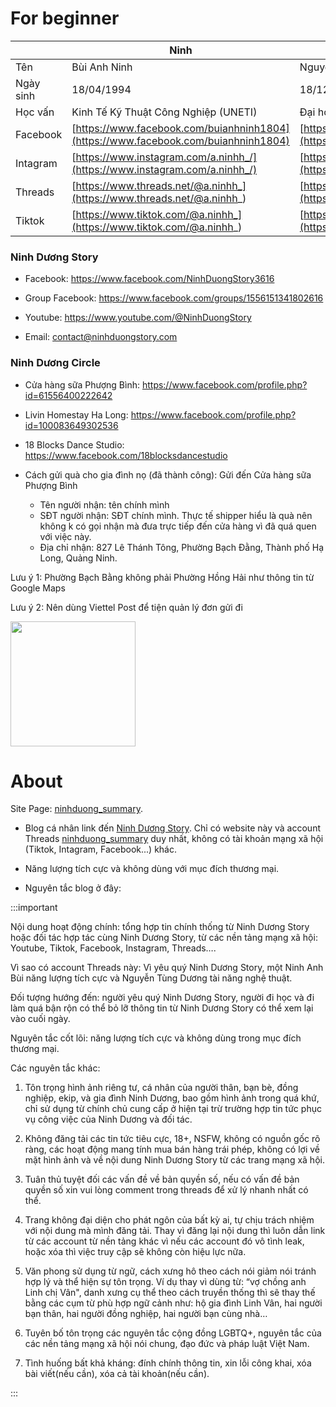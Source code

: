 
# For beginner

|           | Ninh                                                                               | Dương                                                                                          |
| --------- | ---------------------------------------------------------------------------------- | ---------------------------------------------------------------------------------------------- |
| Tên       | Bùi Anh Ninh                                                                       | Nguyễn Tùng Dương                                                                              |
| Ngày sinh | 18/04/1994                                                                         | 18/12/1997                                                                                     |
| Học vấn   | Kinh Tế Kỹ Thuật Công Nghiệp (UNETI)                                               | Đại học Kinh tế Quốc Dân (NEU)                                                                 |
| Facebook  | [https://www.facebook.com/buianhninh1804](https://www.facebook.com/buianhninh1804) | [https://www.facebook.com/nguyentungduong.1812](https://www.facebook.com/nguyentungduong.1812) |
| Intagram  | [https://www.instagram.com/a.ninhh_/](https://www.instagram.com/a.ninhh_/)         | [https://www.instagram.com/tungduong_/](https://www.instagram.com/tungduong_/)                 |
| Threads   | [https://www.threads.net/@a.ninhh_](https://www.threads.net/@a.ninhh_)             | [https://www.threads.net/@tungduong_](https://www.threads.net/@tungduong_)                     |
| Tiktok    | [https://www.tiktok.com/@a.ninhh_](https://www.tiktok.com/@a.ninhh_)               | [https://www.tiktok.com/@_tungduong](https://www.tiktok.com/@_tungduong)                       |


### Ninh Dương Story 

- Facebook: https://www.facebook.com/NinhDuongStory3616 
  
- Group Facebook: https://www.facebook.com/groups/1556151341802616

- Youtube: https://www.youtube.com/@NinhDuongStory

- Email: contact@ninhduongstory.com


### Ninh Dương Circle 

- Cửa hàng sữa Phượng Bình: https://www.facebook.com/profile.php?id=61556400222642
  
- Livin Homestay Ha Long: https://www.facebook.com/profile.php?id=100083649302536

- 18 Blocks Dance Studio: https://www.facebook.com/18blocksdancestudio

- Cách gửi quà cho gia đình nọ (đã thành công): Gửi đến Cửa hàng sữa Phượng Bình

    + Tên người nhận: tên chính mình
    + SĐT người nhận: SĐT chính mình. Thực tế shipper hiểu là quà nên không k có gọi nhận mà đưa trực tiếp đến cửa hàng vì đã quá quen với việc này.
    + Địa chỉ nhận: 827 Lê Thánh Tông, Phường Bạch Đằng, Thành phố Hạ Long, Quảng Ninh.

Lưu ý 1: Phường Bạch Bằng không phải Phường Hồng Hải như thông tin từ Google Maps 

Lưu ý 2: Nên dùng Viettel Post để tiện quản lý đơn gửi đi 


<img width="200" src="https://github.com/user-attachments/assets/8026a473-8f4e-4b88-a74c-1ed205a1279a" />



# About

Site Page: [ninhduong_summary](https://www.threads.net/@ninhduong_summary).

- Blog cá nhân link đến [Ninh Dương Story](https://www.facebook.com/NinhDuongStory3616). Chỉ có website này và account Threads [ninhduong_summary](https://www.threads.net/@ninhduong_summary) duy nhất, không có tài khoản mạng xã hội (Tiktok, Intagram, Facebook...) khác.

- Năng lượng tích cực và không dùng với mục đích thương mại. 

- Nguyên tắc blog ở đây:


:::important

Nội dung hoạt động chính: tổng hợp tin chính thống từ Ninh Dương Story hoặc đối tác hợp tác cùng Ninh Dương Story, từ các nền tảng mạng xã hội: Youtube, Tiktok, Facebook, Instagram, Threads…. 

Vì sao có account Threads này: Vì yêu quý Ninh Dương Story, một Ninh Anh Bùi năng lượng tích cực và Nguyễn Tùng Dương tài năng nghệ thuật. 

Đối tượng hướng đến: người yêu quý Ninh Dương Story, người đi học và đi làm quá bận rộn có thể bỏ lỡ thông tin từ Ninh Dương Story có thể xem lại vào cuối ngày. 

Nguyên tắc cốt lõi: năng lượng tích cực và không dùng trong mục đích thương mại. 

Các nguyên tắc khác: 

1. Tôn trọng hình ảnh riêng tư, cá nhân của người thân, bạn bè, đồng nghiệp, ekip, và gia đình Ninh Dương, bao gồm hình ảnh trong quá khứ, chỉ sử dụng từ chính chủ cung cấp ở hiện tại trừ trường hợp tin tức phục vụ công việc của Ninh Dương và đối tác.

2. Không đăng tải các tin tức tiêu cực, 18+, NSFW, không có nguồn gốc rõ ràng, các hoạt động mang tính mua bán hàng trái phép, không có lợi về mặt hình ảnh và về nội dung Ninh Dương Story từ các trang mạng xã hội. 

3. Tuân thủ tuyệt đối các vấn đề về bản quyền số, nếu có vấn đề bản quyền số xin vui lòng comment trong threads để xử lý nhanh nhất có thể. 

4. Trang không đại diện cho phát ngôn của bất kỳ ai, tự chịu trách nhiệm với nội dung mà mình đăng tải. Thay vì đăng lại nội dung thì luôn dẫn link từ các account từ nền tảng khác vì nếu các account đó vô tình leak, hoặc xóa thì việc truy cập sẽ không còn hiệu lực nữa.


5. Văn phong sử dụng từ ngữ, cách xưng hô theo cách nói giảm nói tránh hợp lý và thể hiện sự tôn trọng. Ví dụ thay vì dùng từ: “vợ chồng anh Linh chị Vân", danh xưng cụ thể theo cách truyền thống thì sẽ thay thế bằng các cụm từ phù hợp ngữ cảnh như: hộ gia đình Linh Vân, hai người bạn thân, hai người đồng nghiệp, hai người  bạn cùng nhà…

6. Tuyên bố tôn trọng các nguyên tắc cộng đồng LGBTQ+, nguyên tắc của các nền tảng mạng xã hội nói chung, đạo đức và pháp luật Việt Nam.

7. Tình huống bất khả kháng: đính chính thông tin, xin lỗi công khai, xóa bài viết(nếu cần), xóa cả tài khoản(nếu cần).

:::

